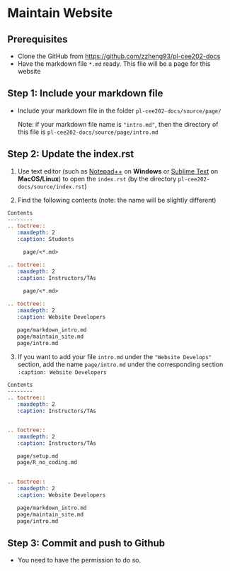 # Maintain Website

## Prerequisites

- Clone the GitHub from https://github.com/zzheng93/pl-cee202-docs
- Have the markdown file `*.md` ready. This file will be a page for this website

## Step 1: Include your markdown file

- Include your markdown file in the folder `pl-cee202-docs/source/page/`

  Note: if your markdown file name is `"intro.md"`, then the directory of this file is `pl-cee202-docs/source/page/intro.md`

## Step 2: Update the index.rst

1. Use text editor (such as [Notepad++](https://notepad-plus-plus.org/) on **Windows** or [Sublime Text](https://www.sublimetext.com/3) on **MacOS/Linux**) to open the `index.rst` (by the directory `pl-cee202-docs/source/index.rst`)

2. Find the following contents (note: the name will be slightly different)

```rst
Contents
--------
.. toctree::
   :maxdepth: 2
   :caption: Students

	 page/<*.md>

.. toctree::
   :maxdepth: 2
   :caption: Instructors/TAs

	 page/<*.md>
   
.. toctree::
   :maxdepth: 2
   :caption: Website Developers

   page/markdown_intro.md
   page/maintain_site.md
   page/intro.md
```

3. If you want to add your file `intro.md` under the `"Website Develops"` section, add the name `page/intro.md` under the corresponding section `:caption: Website Developers`

```rst
Contents
--------
.. toctree::
   :maxdepth: 2
   :caption: Instructors/TAs


.. toctree::
   :maxdepth: 2
   :caption: Instructors/TAs

   page/setup.md
   page/R_no_coding.md
   

.. toctree::
   :maxdepth: 2
   :caption: Website Developers

   page/markdown_intro.md
   page/maintain_site.md
   page/intro.md
```

## Step 3: Commit and push to Github

- You need to have the permission to do so.